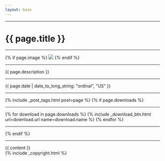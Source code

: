 ```yaml
---
layout: base
---
```


<hr/>

<div class="row post">
    <div class="col-12">
        <h1 class="title" data-toc-skip>{{ page.title }}</h1>
        <hr/>
    </div>
    <div class="col-12 col-lg-4">
        {% if page.image %}
            <img src="{{ page.image }}"/>
        {% endif %}
        <hr/>
        <p class="description">{{ page.description }}</p>
        <hr/>
        <p class="date">{{ page.date | date_to_long_string: "ordinal", "US" }}</p>
        <hr/>
        {% include _post_tags.html post=page %}
        {% if page.downloads %}
            <hr/>
            <div class="list-group">
            {% for download in page.downloads %}
                {% include _download_btn.html url=download.url name=download.name %}
            {% endfor %}
            </div>
            <hr/>
        {% endif %}
        <hr/>
        <nav id="toc" data-toggle="toc" class="sticky-top"></nav>
    </div>
    <div class="col-12 col-lg-8 order-lg-last">
        <div class="post">
            <div class="{% if page.default_image_fullwidth %}default-image-fullwidth{% endif %}">
                {{ content }}
            </div>
            {% include _copyright.html %}
        </div>
    </div>
</div>
